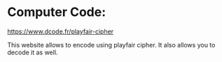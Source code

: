 # Computer Code:
https://www.dcode.fr/playfair-cipher

This website allows to encode using playfair cipher. It also allows you to decode it as well.
